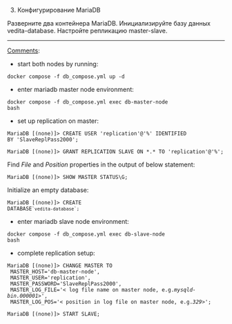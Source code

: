 3. Конфигурирование MariaDB

Разверните два контейнера MariaDB. Инициализируйте базу данных vedita-database. Настройте репликацию master-slave.

<hr>

<ins>Comments</ins>:

- start both nodes by running:

<code>docker compose -f db_compose.yml up -d</code>

- enter mariadb master node environment:

<code>docker compose -f db_compose.yml exec db-master-node bash</code>

- set up replication on master:

<code>MariaDB [(none)]> CREATE USER 'replication'@'%' IDENTIFIED BY 'SlaveReplPass2000';</code>

`MariaDB [(none)]> GRANT REPLICATION SLAVE ON *.* TO 'replication'@'%';`

Find *File* and *Position* properties in the output of below statement:

<code>MariaDB [(none)]> SHOW MASTER STATUS\G;</code> 

Initialize an empty database:

<code>MariaDB [(none)]> CREATE DATABASE`` `vedita-database`; ``</code> 

- enter mariadb slave node environment:

<code>docker compose -f db_compose.yml exec db-slave-node bash</code>

- complete replication setup:

`MariaDB [(none)]> CHANGE MASTER TO`<br/>`
MASTER_HOST='db-master-node',`<br/>`
MASTER_USER='replication',`<br/>`
MASTER_PASSWORD='SlaveReplPass2000',`<br/>`
MASTER_LOG_FILE='< log file name on master node, e.g.`<em>`mysqld-bin.000001`</em>`>',`<br/>`
MASTER_LOG_POS='< position in log file on master node, e.g.`<em>`329`</em>`>';`

`MariaDB [(none)]> START SLAVE;`
